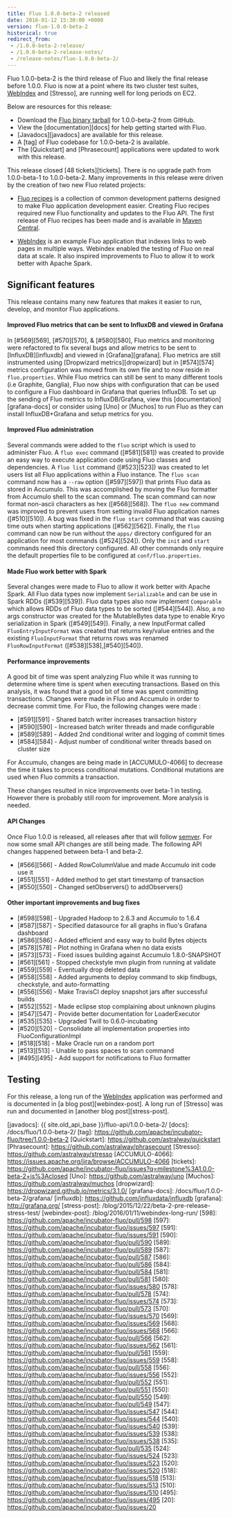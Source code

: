 ```yaml
---
title: Fluo 1.0.0-beta-2 released
date: 2016-01-12 15:30:00 +0000
version: fluo-1.0.0-beta-2
historical: true
redirect_from:
 - /1.0.0-beta-2-release/
 - /1.0.0-beta-2-release-notes/
 - /release-notes/fluo-1.0.0-beta-2/
---
```


Fluo 1.0.0-beta-2 is the third release of Fluo and likely the final release before 1.0.0.
Fluo is now at a point where its two cluster test suites, [WebIndex] and
[Stresso], are running well for long periods on EC2.

Below are resources for this release:

 * Download the [Fluo binary tarball][release] for 1.0.0-beta-2 from GitHub.
 * View the [documentation][docs] for help getting started with Fluo.
 * [Javadocs][javadocs] are available for this release.
 * A [tag] of Fluo codebase for 1.0.0-beta-2 is available.
 * The [Quickstart] and [Phrasecount] applications were updated to work with this release.

This release closed [48 tickets][tickets]. There is no upgrade path from 1.0.0-beta-1 to
1.0.0-beta-2. Many improvements in this release were driven by the creation of two new
Fluo related projects:

* [Fluo recipes][fluo-recipes] is a collection of common development patterns
designed to make Fluo application development easier.  Creating Fluo recipes
required new Fluo functionality and updates to the Fluo API.  The first release
of Fluo recipes has been made and is available in [Maven Central][central].

* [WebIndex] is an example Fluo application that indexes links to web
pages in multiple ways.  Webindex enabled the testing of Fluo on real data at
scale.  It also inspired improvements to Fluo to allow it to work better with
Apache Spark.

## Significant features

This release contains many new features that makes it easier to run, develop, and monitor Fluo applications.

#### Improved Fluo metrics that can be sent to InfluxDB and viewed in Grafana

In [#569][569], [#570][570], & [#580][580], Fluo metrics and monitoring were refactored to fix several
bugs and allow metrics to be sent to [InfluxDB][influxdb] and viewed in [Grafana][grafana].  Fluo metrics 
are still instrumented using [Dropwizard metrics][dropwizard] but in [#574][574] metrics configuration was 
moved from its own file and to now reside in `fluo.properties`.  While Fluo metrics can still be sent to 
many different tools (i.e Graphite, Ganglia), Fluo now ships with configuration that can be used to configure 
a Fluo dashboard in Grafana that queries InfluxDB.  To set up the sending of Fluo metrics to InfluxDB/Grafana,
view this [documentation][grafana-docs] or consider using [Uno] or [Muchos]
to run Fluo as they can install InfluxDB+Grafana and setup metrics for you.

#### Improved Fluo administration

Several commands were added to the `fluo` script which is used to administer Fluo.  A `fluo exec` command
([#581][581]) was created to provide an easy way to execute application code using Fluo classes and dependencies.
A `fluo list` command ([#523][523]) was created to let users list all Fluo applications within a Fluo instance.
The `fluo scan` command now has a `--raw` option ([#597][597]) that prints Fluo data as stored in Accumulo. This
was accomplished by moving the Fluo formatter from Accumulo shell to the scan command.  The scan command can now
format non-ascii characters as hex ([#568][568]).  The `fluo new` command was improved to prevent users from
setting invalid Fluo application names ([#510][510]).  A bug was fixed in the `fluo start` command that was causing
time outs when starting applications ([#562][562]).  Finally, the `fluo` command can now be run without the `apps/`
directory configured for an application for most commands ([#524][524]). Only the `init` and `start` commands need
this directory configured.  All other commands only require the default properties file to be configured at 
`conf/fluo.properties`.

#### Made Fluo work better with Spark

Several changes were made to Fluo to allow it work better with Apache Spark.  All Fluo data types now implement
`Serializable` and can be use in Spark RDDs ([#539][539]).  Fluo data types also now implement `Comparable` which
allows RDDs of Fluo data types to be sorted ([#544][544]).  Also, a no args constructor was created for the
MutableBytes data type to enable Kryo serialization in Spark ([#549][549]).  Finally, a new InputFormat called
`FluoEntryInputFormat` was created that returns key/value entries and the existing `FluoInputFormat` that returns
rows was renamed `FluoRowInputFormat` ([#538][538],[#540][540]).

#### Performance improvements

A good bit of time was spent analyzing Fluo while it was running to determine
where time is spent when executing transactions.   Based on this analysis, it
was found that a good bit of time was spent committing transactions.  Changes
were made in Fluo and Accumulo in order to decrease commit time.  For Fluo, the
following changes were made :

* [#591][591] - Shared batch writer increases transaction history
* [#590][590] - Increased batch writer threads and made configurable
* [#589][589] - Added 2nd conditional writer and logging of commit times
* [#584][584] - Adjust number of conditional writer threads based on cluster size

For Accumulo, changes are being made in [ACCUMULO-4066] to decrease the time it
takes to process conditional mutations.  Conditional mutations are used when
Fluo commits a transaction.

These changes resulted in nice improvements over beta-1 in testing.  However there
is probably still room for improvement.  More analysis is needed.

#### API Changes

Once Fluo 1.0.0 is released, all releases after that will follow
[semver](http://semver.org/).  For now some small API changes are still being
made.  The following API changes happened between beta-1 and beta-2.

* [#566][566] - Added RowColumnValue and made Accumulo init code use it
* [#551][551] - Added method to get start timestamp of transaction
* [#550][550] - Changed setObservers() to addObservers()

#### Other important improvements and bug fixes

* [#598][598] - Upgraded Hadoop to 2.6.3 and Accumulo to 1.6.4
* [#587][587] - Specified datasource for all graphs in fluo's Grafana dashboard
* [#586][586] - Added efficient and easy way to build Bytes objects
* [#578][578] - Plot nothing in Grafana when no data exists
* [#573][573] - Fixed issues building against Accumulo 1.8.0-SNAPSHOT
* [#561][561] - Stopped checkstyle mvn plugin from running at validate
* [#559][559] - Eventually drop deleted data
* [#558][558] - Added arguments to deploy command to skip findbugs, checkstyle, and auto-formatting
* [#556][556] - Make TravisCI deploy snapshot jars after successful builds
* [#552][552] - Made eclipse stop complaining about unknown plugins
* [#547][547] - Provide better documentation for LoaderExecutor
* [#535][535] - Upgraded Twill to 0.6.0-incubating
* [#520][520] - Consolidate all implementation properties into FluoConfigurationImpl
* [#518][518] - Make Oracle run on a random port
* [#513][513] - Unable to pass spaces to scan command
* [#495][495] - Add support for notifications to Fluo formatter

## Testing

For this release, a long run of the [WebIndex] application was performed and is documented in
[a blog post][webindex-post].  A long run of [Stresso] was run and documented in
[another blog post][stress-post].

[release]: https://github.com/apache/incubator-fluo/releases/tag/1.0.0-beta-2
[Fluo]: https://github.com/apache/incubator-fluo
[WebIndex]: https://github.com/astralway/webindex
[fluo-recipes]: https://github.com/apache/incubator-fluo-recipes
[central]: http://search.maven.org/#search|ga|1|fluo-recipes
[javadocs]: {{ site.old_api_base }}/fluo-api/1.0.0-beta-2/
[docs]: /docs/fluo/1.0.0-beta-2/
[tag]: https://github.com/apache/incubator-fluo/tree/1.0.0-beta-2
[Quickstart]: https://github.com/astralway/quickstart
[Phrasecount]: https://github.com/astralway/phrasecount
[Stresso]: https://github.com/astralway/stresso
[ACCUMULO-4066]: https://issues.apache.org/jira/browse/ACCUMULO-4066
[tickets]: https://github.com/apache/incubator-fluo/issues?q=milestone%3A1.0.0-beta-2+is%3Aclosed
[Uno]: https://github.com/astralway/uno
[Muchos]: https://github.com/astralway/muchos
[dropwizard]: https://dropwizard.github.io/metrics/3.1.0/
[grafana-docs]: /docs/fluo/1.0.0-beta-2/grafana/
[influxdb]: https://github.com/influxdata/influxdb
[grafana]: http://grafana.org/
[stress-post]: /blog/2015/12/22/beta-2-pre-release-stress-test/
[webindex-post]: /blog/2016/01/11/webindex-long-run/
[598]: https://github.com/apache/incubator-fluo/pull/598
[597]: https://github.com/apache/incubator-fluo/issues/597
[591]: https://github.com/apache/incubator-fluo/issues/591
[590]: https://github.com/apache/incubator-fluo/pull/590
[589]: https://github.com/apache/incubator-fluo/pull/589
[587]: https://github.com/apache/incubator-fluo/pull/587
[586]: https://github.com/apache/incubator-fluo/pull/586
[584]: https://github.com/apache/incubator-fluo/pull/584
[581]: https://github.com/apache/incubator-fluo/pull/581
[580]: https://github.com/apache/incubator-fluo/issues/580
[578]: https://github.com/apache/incubator-fluo/pull/578
[574]: https://github.com/apache/incubator-fluo/issues/574
[573]: https://github.com/apache/incubator-fluo/pull/573
[570]: https://github.com/apache/incubator-fluo/issues/570
[569]: https://github.com/apache/incubator-fluo/issues/569
[568]: https://github.com/apache/incubator-fluo/issues/568
[566]: https://github.com/apache/incubator-fluo/pull/566
[562]: https://github.com/apache/incubator-fluo/issues/562
[561]: https://github.com/apache/incubator-fluo/pull/561
[559]: https://github.com/apache/incubator-fluo/issues/559
[558]: https://github.com/apache/incubator-fluo/pull/558
[556]: https://github.com/apache/incubator-fluo/issues/556
[552]: https://github.com/apache/incubator-fluo/pull/552
[551]: https://github.com/apache/incubator-fluo/pull/551
[550]: https://github.com/apache/incubator-fluo/pull/550
[549]: https://github.com/apache/incubator-fluo/pull/549
[547]: https://github.com/apache/incubator-fluo/issues/547
[544]: https://github.com/apache/incubator-fluo/issues/544
[540]: https://github.com/apache/incubator-fluo/issues/540
[539]: https://github.com/apache/incubator-fluo/issues/539
[538]: https://github.com/apache/incubator-fluo/issues/538
[535]: https://github.com/apache/incubator-fluo/pull/535
[524]: https://github.com/apache/incubator-fluo/issues/524
[523]: https://github.com/apache/incubator-fluo/issues/523
[520]: https://github.com/apache/incubator-fluo/issues/520
[518]: https://github.com/apache/incubator-fluo/issues/518
[513]: https://github.com/apache/incubator-fluo/issues/513
[510]: https://github.com/apache/incubator-fluo/issues/510
[495]: https://github.com/apache/incubator-fluo/issues/495
[20]: https://github.com/apache/incubator-fluo/issues/20

